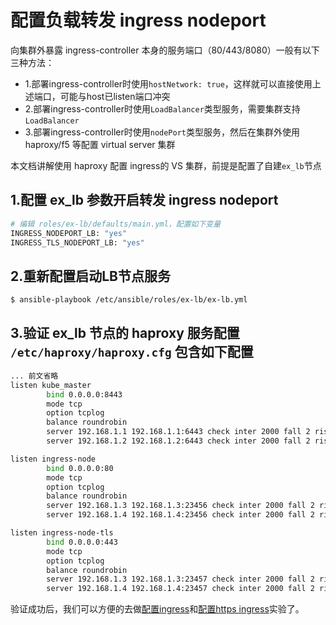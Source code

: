 # 配置负载转发 ingress nodeport

向集群外暴露 ingress-controller 本身的服务端口（80/443/8080）一般有以下三种方法：

- 1.部署ingress-controller时使用`hostNetwork: true`，这样就可以直接使用上述端口，可能与host已listen端口冲突
- 2.部署ingress-controller时使用`LoadBalancer`类型服务，需要集群支持`LoadBalancer`
- 3.部署ingress-controller时使用`nodePort`类型服务，然后在集群外使用 haproxy/f5 等配置 virtual server 集群

本文档讲解使用 haproxy 配置 ingress的 VS 集群，前提是配置了自建`ex_lb`节点

## 1.配置 ex_lb 参数开启转发 ingress nodeport

``` bash
# 编辑 roles/ex-lb/defaults/main.yml，配置如下变量
INGRESS_NODEPORT_LB: "yes"
INGRESS_TLS_NODEPORT_LB: "yes"
```

## 2.重新配置启动LB节点服务

``` bash
$ ansible-playbook /etc/ansible/roles/ex-lb/ex-lb.yml
```

## 3.验证 ex_lb 节点的 haproxy 服务配置 `/etc/haproxy/haproxy.cfg` 包含如下配置

``` bash
... 前文省略
listen kube_master
        bind 0.0.0.0:8443
        mode tcp
        option tcplog
        balance roundrobin
        server 192.168.1.1 192.168.1.1:6443 check inter 2000 fall 2 rise 2 weight 1
        server 192.168.1.2 192.168.1.2:6443 check inter 2000 fall 2 rise 2 weight 1

listen ingress-node
        bind 0.0.0.0:80
        mode tcp
        option tcplog
        balance roundrobin
        server 192.168.1.3 192.168.1.3:23456 check inter 2000 fall 2 rise 2 weight 1
        server 192.168.1.4 192.168.1.4:23456 check inter 2000 fall 2 rise 2 weight 1

listen ingress-node-tls
        bind 0.0.0.0:443
        mode tcp
        option tcplog
        balance roundrobin
        server 192.168.1.3 192.168.1.3:23457 check inter 2000 fall 2 rise 2 weight 1
        server 192.168.1.4 192.168.1.4:23457 check inter 2000 fall 2 rise 2 weight 1
```

验证成功后，我们可以方便的去做[配置ingress](../guide/ingress.md)和[配置https ingress](../guide/ingress-tls.md)实验了。
